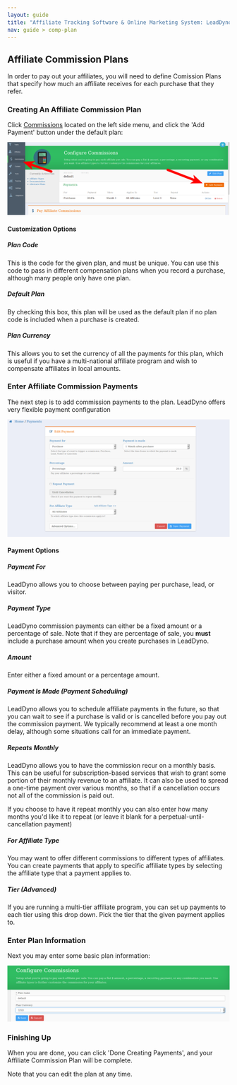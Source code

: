 ```yaml
---
layout: guide
title: "Affiliate Tracking Software & Online Marketing System: LeadDyno"
nav: guide > comp-plan 
---
```


## Affiliate Commission Plans

In order to pay out your affiliates, you will need to define Comission Plans that specify how much an affiliate
receives for each purchase that they refer.

### Creating An Affiliate Commission Plan

Click [Commissions](https://app.leaddyno.com/plans) located on the left side menu, and
click the 'Add Payment' button under the default plan:

![Affiliate Comp](img/configure_commission_plan.png)

#### Customization Options

##### Plan Code

This is the code for the given plan, and must be unique.  You can use this code to pass in different compensation plans
when you record a purchase, although many people only have one plan.

##### Default Plan

By checking this box, this plan will be used as the default plan if no plan code is included when a purchase is created.

##### Plan Currency

This allows you to set the currency of all the payments for this plan, which is useful if you have a multi-national
affiliate program and wish to compensate affiliates in local amounts.

### Enter Affiliate Commission Payments

The next step is to add commission payments to the plan.  LeadDyno offers very flexible payment configuration

![Affiliate Comp](img/add_affiliate_commission_payments.png)

#### Payment Options

##### Payment For

LeadDyno allows you to choose between paying per purchase, lead, or visitor. 

##### Payment Type

LeadDyno commission payments can either be a fixed amount or a percentage of sale.  Note that if they are percentage
of sale, you **must** include a purchase amount when you create purchases in LeadDyno.

##### Amount

Enter either a fixed amount or a percentage amount.

##### Payment Is Made (Payment Scheduling)

LeadDyno allows you to schedule affiliate payments in the future, so that you can wait to see if a purchase is valid
or is cancelled before you pay out the commission payment.  We typically recommend at least a one month delay, although
some situations call for an immediate payment.

##### Repeats Monthly

LeadDyno allows you to have the commission recur on a monthly basis.  This can be useful for subscription-based services
that wish to grant some portion of their monthly revenue to an affiliate.  It can also be used to spread a one-time
payment over various months, so that if a cancellation occurs not all of the commission is paid out.

If you choose to have it repeat monthly you can also enter how many months you'd like it to repeat (or leave it blank
for a perpetual-until-cancellation payment)

##### For Affiliate Type

You may want to offer different commissions to different types of affiliates.  You can create payments that apply to
specific affiliate types by selecting the affiliate type that a payment applies to.

##### Tier (Advanced)

If you are running a multi-tier affiliate program, you can set up payments to each tier using this drop down.  Pick the
tier that the given payment applies to.

### Enter Plan Information

Next you may enter some basic plan information:

![Affiliate Comp](img/new_commission_plans.png)

### Finishing Up

When you are done, you can click 'Done Creating Payments', and your Affiliate Commission Plan will be complete.

Note that you can edit the plan at any time.
